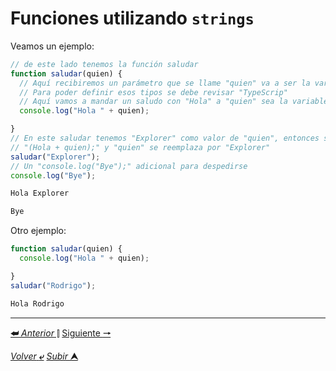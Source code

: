 # Funciones utilizando `strings`

Veamos un ejemplo:

~~~js
// de este lado tenemos la función saludar
function saludar(quien) {
  // Aquí recibiremos un parámetro que se llame "quien" va a ser la variable, puede ser un número, otra función, otra palabra, puede ser lo que sea
  // Para poder definir esos tipos se debe revisar "TypeScrip"
  // Aquí vamos a mandar un saludo con "Hola" a "quien" sea la variable
  console.log("Hola " + quien);

}
// En este saludar tenemos "Explorer" como valor de "quien", entonces se concatenará 
// "(Hola + quien);" y "quien" se reemplaza por "Explorer"
saludar("Explorer");
// Un "console.log("Bye");" adicional para despedirse
console.log("Bye");

Hola Explorer

Bye
~~~

Otro ejemplo:

~~~js
function saludar(quien) {
  console.log("Hola " + quien);

}
saludar("Rodrigo");

Hola Rodrigo

~~~


---

[**&#11176;** *Anterior* &#11007;](/JavaScript/TeoriaJSMedio/004_adicionYSustraccion.md "Adición y sustracción con otra forma de definir funciones") 
[Siguiente **&#129042;**](/JavaScript/TeoriaJSMedio/006_excepciones.md "Excepciones")

[*Volver* **&ldca;**](/JavaScript/TeoriaJSMedio/README.md "Regresar a título") 
[*Subir* **&#11165;**](# "Ir al título")